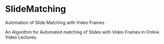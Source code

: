 # SlideMatching
Automation of Slide Matching with Video Frames

An Algorithm for Automated matching of Slides with Video Frames in Online Video Lectures. 
